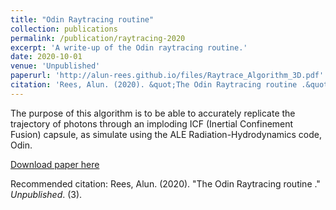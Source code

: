 ```yaml
---
title: "Odin Raytracing routine"
collection: publications
permalink: /publication/raytracing-2020
excerpt: 'A write-up of the Odin raytracing routine.'
date: 2020-10-01
venue: 'Unpublished'
paperurl: 'http://alun-rees.github.io/files/Raytrace_Algorithm_3D.pdf'
citation: 'Rees, Alun. (2020). &quot;The Odin Raytracing routine .&quot; <i>Unpublished</i>. (3).'
---
```

The purpose of this algorithm is to be able to accurately replicate the trajectory of photons through an imploding ICF (Inertial Confinement Fusion) capsule, as simulate using the ALE Radiation-Hydrodynamics code, Odin.

[Download paper here](http://alun-rees.github.io/files/Raytrace_Algorithm_3D.pdf)

Recommended citation: Rees, Alun. (2020). "The Odin Raytracing routine ." <i>Unpublished</i>. (3).
